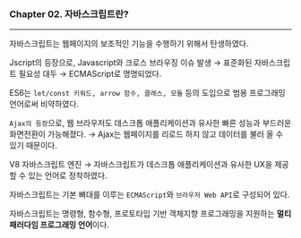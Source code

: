 ### Chapter 02. 자바스크립트란?

---

자바스크립트는 웹페이지의 보조적인 기능을 수행하기 위해서 탄생하였다.

Jscript의 등장으로, Javascript와 크로스 브라우징 이슈 발생 → 표준화된 자바스크립트 필요성 대두 → ECMAScript로 명명되었다.

ES6는 `let/const 키워드, arrow 함수, 클래스, 모듈` 등의 도입으로 범용 프로그래밍 언어로써 비약하였다.

`Ajax의 등장`으로, 웹 브라우저도 데스크톱 애플리케이션과 유사한 빠른 성능과 부드러운 화면전환이 가능해졌다.
→ Ajax는 웹페이지를 리로드 하지 않고 데이터를 불러 올 수 있기 때문이다.

V8 자바스크립트 엔진 → 자바스크립트가 데스크톱 애플리케이션과 유사한 UX을 제공할 수 있는 언어로 정착하였다.

자바스크립트는 기본 뼈대를 이루는 `ECMAScript`와 `브라우저 Web API`로 구성되어 있다.

자바스크립트는 명령형, 함수형, 프로토타입 기반 객체지향 프로그래밍을 지원하는 **멀티 패러다임 프로그래밍 언어**이다.
